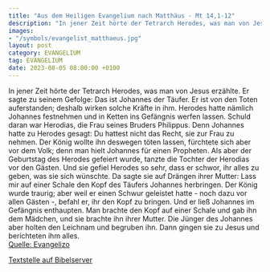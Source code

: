 ```yaml
---
title: "Aus dem Heiligen Evangelium nach Matthäus - Mt 14,1-12"
description: "In jener Zeit hörte der Tetrarch Herodes, was man von Jesus erzählte. Er sagte zu seinem Gefolge: Das ist Johannes der Täufer. Er ist von den Toten auferstanden; deshalb wirken solche Kräfte in ihm. Herodes hatte nämlich Johannes festnehmen und in Ketten ins Gefängnis werfen lass...."
images:
- "/symbols/evangelist_matthaeus.jpg"
layout: post
category: EVANGELIUM
tag: EVANGELIUM
date: 2023-08-05 08:00:00 +0100
---
```

In jener Zeit hörte der Tetrarch Herodes, was man von Jesus erzählte.
Er sagte zu seinem Gefolge: Das ist Johannes der Täufer. Er ist von den Toten auferstanden; deshalb wirken solche Kräfte in ihm.
Herodes hatte nämlich Johannes festnehmen und in Ketten ins Gefängnis werfen lassen.<!--more--> Schuld daran war Herodias, die Frau seines Bruders Philippus.
Denn Johannes hatte zu Herodes gesagt: Du hattest nicht das Recht, sie zur Frau zu nehmen.
Der König wollte ihn deswegen töten lassen, fürchtete sich aber vor dem Volk; denn man hielt Johannes für einen Propheten.
Als aber der Geburtstag des Herodes gefeiert wurde, tanzte die Tochter der Herodias vor den Gästen. Und sie gefiel Herodes so sehr,
dass er schwor, ihr alles zu geben, was sie sich wünschte.
Da sagte sie auf Drängen ihrer Mutter: Lass mir auf einer Schale den Kopf des Täufers Johannes herbringen.
Der König wurde traurig; aber weil er einen Schwur geleistet hatte - noch dazu vor allen Gästen -, befahl er, ihr den Kopf zu bringen.
Und er ließ Johannes im Gefängnis enthaupten.
Man brachte den Kopf auf einer Schale und gab ihn dem Mädchen, und sie brachte ihn ihrer Mutter.
Die Jünger des Johannes aber holten den Leichnam und begruben ihn. Dann gingen sie zu Jesus und berichteten ihm alles.<br>
[Quelle: Evangelizo](https://evangeliumtagfuertag.org/DE/gospel)

[Textstelle auf Bibelserver](https://www.bibleserver.com/EU/Matthäus14,1-12)
